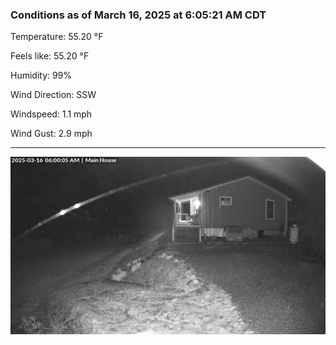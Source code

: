 ### Conditions as of March 16, 2025 at 6:05:21 AM CDT 

Temperature: 55.20 &deg;F

Feels like: 55.20 &deg;F

Humidity: 99%

Wind Direction: SSW

Windspeed: 1.1 mph

Wind Gust: 2.9 mph

---

<img src="./images/latest.jpeg"/>

